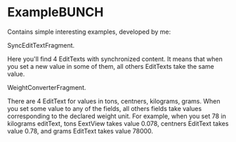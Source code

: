 # ExampleBUNCH

Contains simple interesting examples, developed by me:




SyncEditTextFragment.

Here you'll find 4 EditTexts with synchronized content. It means that when you set a new value in some of them,   all others EditTexts take the same value.
    



WeightConverterFragment. 

There are 4 EditText for values in tons, centners, kilograms, grams. When you set some value to any of the fields, all others fields take values corresponding to the declared weight unit. For example, when you set 78 in kilograms editText, tons EextView takes value 0.078, centners EditText takes value 0.78, and grams EditText takes value 78000.
    
    
